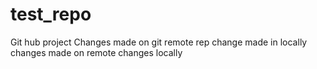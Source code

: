 # test_repo
Git hub project
Changes made on git remote rep
change made in locally
changes made on remote
changes locally